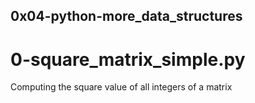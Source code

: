 ## 0x04-python-more_data_structures

# 0-square_matrix_simple.py
 Computing the square value of all integers of a matrix
